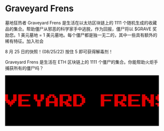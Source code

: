 # Graveyard Frens

墓地狂热者
Graveyard Frens 是生活在以太坊区块链上的 1111 个随机生成的收藏品的集合。帮助僵尸从邪恶的科学家手中逃脱，作为回报，僵尸将以 $GRAVE 奖励您。1 美元墓地 = 1 美元墓地。每个僵尸都是独一无二的，其中一些具有额外的稀有特征。加入社会

8 月 25 日的快照！(08/25/22) 按住 5 即可获得解毒剂！

Graveyard Frens 是生活在 ETH 区块链上的 1111 个僵尸的集合。你能帮助火炬手捕获所有的僵尸吗？

![nft](微信截图_20220827155042.png)
